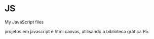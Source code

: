# JS
My JavaScript files

projetos em javascript e html canvas, utilisando a biblioteca gráfica P5.
